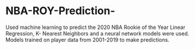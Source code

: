 # NBA-ROY-Prediction-
Used machine learning to predict the 2020 NBA Rookie of the Year
Linear Regression, K- Nearest Neighbors and a neural network models were used.
Models trained on player data from 2001-2019 to make predictions.
